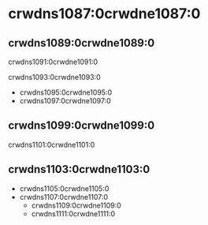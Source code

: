 # crwdns1087:0crwdne1087:0

## crwdns1089:0crwdne1089:0

crwdns1091:0crwdne1091:0

crwdns1093:0crwdne1093:0

- crwdns1095:0crwdne1095:0
- crwdns1097:0crwdne1097:0

## crwdns1099:0crwdne1099:0

crwdns1101:0crwdne1101:0

## crwdns1103:0crwdne1103:0

- crwdns1105:0crwdne1105:0
- crwdns1107:0crwdne1107:0
  - crwdns1109:0crwdne1109:0
  - crwdns1111:0crwdne1111:0
